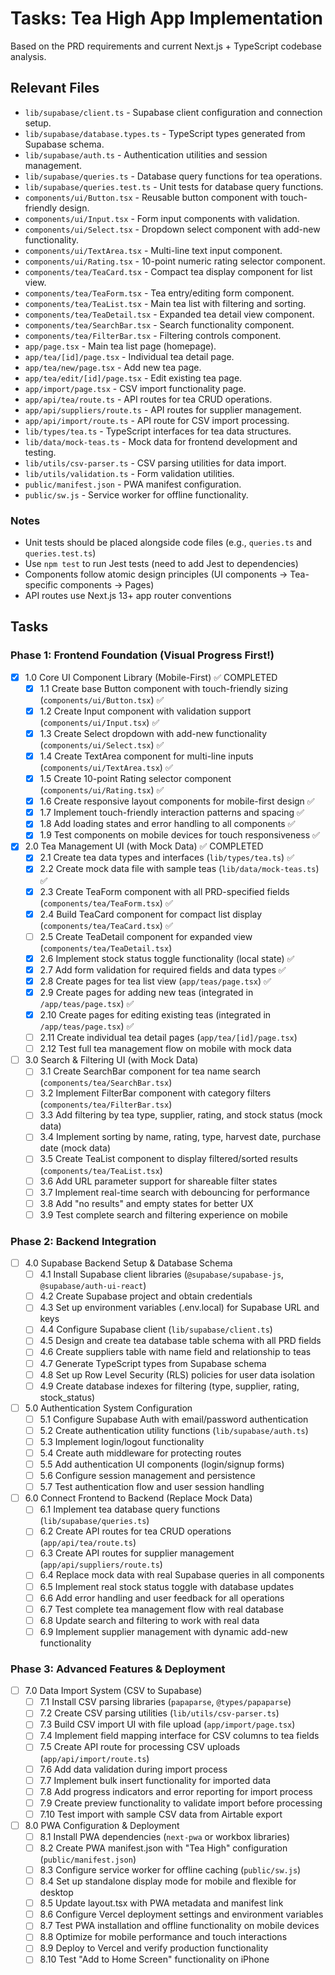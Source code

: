 # Tasks: Tea High App Implementation

Based on the PRD requirements and current Next.js + TypeScript codebase analysis.

## Relevant Files

- `lib/supabase/client.ts` - Supabase client configuration and connection setup.
- `lib/supabase/database.types.ts` - TypeScript types generated from Supabase schema.
- `lib/supabase/auth.ts` - Authentication utilities and session management.
- `lib/supabase/queries.ts` - Database query functions for tea operations.
- `lib/supabase/queries.test.ts` - Unit tests for database query functions.
- `components/ui/Button.tsx` - Reusable button component with touch-friendly design.
- `components/ui/Input.tsx` - Form input components with validation.
- `components/ui/Select.tsx` - Dropdown select component with add-new functionality.
- `components/ui/TextArea.tsx` - Multi-line text input component.
- `components/ui/Rating.tsx` - 10-point numeric rating selector component.
- `components/tea/TeaCard.tsx` - Compact tea display component for list view.
- `components/tea/TeaForm.tsx` - Tea entry/editing form component.
- `components/tea/TeaList.tsx` - Main tea list with filtering and sorting.
- `components/tea/TeaDetail.tsx` - Expanded tea detail view component.
- `components/tea/SearchBar.tsx` - Search functionality component.
- `components/tea/FilterBar.tsx` - Filtering controls component.
- `app/page.tsx` - Main tea list page (homepage).
- `app/tea/[id]/page.tsx` - Individual tea detail page.
- `app/tea/new/page.tsx` - Add new tea page.
- `app/tea/edit/[id]/page.tsx` - Edit existing tea page.
- `app/import/page.tsx` - CSV import functionality page.
- `app/api/tea/route.ts` - API routes for tea CRUD operations.
- `app/api/suppliers/route.ts` - API routes for supplier management.
- `app/api/import/route.ts` - API route for CSV import processing.
- `lib/types/tea.ts` - TypeScript interfaces for tea data structures.
- `lib/data/mock-teas.ts` - Mock data for frontend development and testing.
- `lib/utils/csv-parser.ts` - CSV parsing utilities for data import.
- `lib/utils/validation.ts` - Form validation utilities.
- `public/manifest.json` - PWA manifest configuration.
- `public/sw.js` - Service worker for offline functionality.

### Notes

- Unit tests should be placed alongside code files (e.g., `queries.ts` and `queries.test.ts`)
- Use `npm test` to run Jest tests (need to add Jest to dependencies)
- Components follow atomic design principles (UI components → Tea-specific components → Pages)
- API routes use Next.js 13+ app router conventions

## Tasks

### Phase 1: Frontend Foundation (Visual Progress First!)

- [x] 1.0 Core UI Component Library (Mobile-First) ✅ COMPLETED
  - [x] 1.1 Create base Button component with touch-friendly sizing (`components/ui/Button.tsx`) ✅
  - [x] 1.2 Create Input component with validation support (`components/ui/Input.tsx`) ✅
  - [x] 1.3 Create Select dropdown with add-new functionality (`components/ui/Select.tsx`) ✅
  - [x] 1.4 Create TextArea component for multi-line inputs (`components/ui/TextArea.tsx`) ✅
  - [x] 1.5 Create 10-point Rating selector component (`components/ui/Rating.tsx`) ✅
  - [x] 1.6 Create responsive layout components for mobile-first design ✅
  - [x] 1.7 Implement touch-friendly interaction patterns and spacing ✅
  - [x] 1.8 Add loading states and error handling to all components ✅
  - [x] 1.9 Test components on mobile devices for touch responsiveness ✅

- [x] 2.0 Tea Management UI (with Mock Data) ✅ COMPLETED
  - [x] 2.1 Create tea data types and interfaces (`lib/types/tea.ts`) ✅
  - [x] 2.2 Create mock data file with sample teas (`lib/data/mock-teas.ts`) ✅
  - [x] 2.3 Create TeaForm component with all PRD-specified fields (`components/tea/TeaForm.tsx`) ✅
  - [x] 2.4 Build TeaCard component for compact list display (`components/tea/TeaCard.tsx`) ✅
  - [ ] 2.5 Create TeaDetail component for expanded view (`components/tea/TeaDetail.tsx`)
  - [x] 2.6 Implement stock status toggle functionality (local state) ✅
  - [x] 2.7 Add form validation for required fields and data types ✅
  - [x] 2.8 Create pages for tea list view (`app/teas/page.tsx`) ✅
  - [x] 2.9 Create pages for adding new teas (integrated in `/app/teas/page.tsx`) ✅
  - [x] 2.10 Create pages for editing existing teas (integrated in `/app/teas/page.tsx`) ✅
  - [ ] 2.11 Create individual tea detail pages (`app/tea/[id]/page.tsx`)
  - [ ] 2.12 Test full tea management flow on mobile with mock data

- [ ] 3.0 Search & Filtering UI (with Mock Data)
  - [ ] 3.1 Create SearchBar component for tea name search (`components/tea/SearchBar.tsx`)
  - [ ] 3.2 Implement FilterBar component with category filters (`components/tea/FilterBar.tsx`)
  - [ ] 3.3 Add filtering by tea type, supplier, rating, and stock status (mock data)
  - [ ] 3.4 Implement sorting by name, rating, type, harvest date, purchase date (mock data)
  - [ ] 3.5 Create TeaList component to display filtered/sorted results (`components/tea/TeaList.tsx`)
  - [ ] 3.6 Add URL parameter support for shareable filter states
  - [ ] 3.7 Implement real-time search with debouncing for performance
  - [ ] 3.8 Add "no results" and empty states for better UX
  - [ ] 3.9 Test complete search and filtering experience on mobile

### Phase 2: Backend Integration

- [ ] 4.0 Supabase Backend Setup & Database Schema
  - [ ] 4.1 Install Supabase client libraries (`@supabase/supabase-js`, `@supabase/auth-ui-react`)
  - [ ] 4.2 Create Supabase project and obtain credentials
  - [ ] 4.3 Set up environment variables (.env.local) for Supabase URL and keys
  - [ ] 4.4 Configure Supabase client (`lib/supabase/client.ts`)
  - [ ] 4.5 Design and create tea database table schema with all PRD fields
  - [ ] 4.6 Create suppliers table with name field and relationship to teas
  - [ ] 4.7 Generate TypeScript types from Supabase schema
  - [ ] 4.8 Set up Row Level Security (RLS) policies for user data isolation
  - [ ] 4.9 Create database indexes for filtering (type, supplier, rating, stock_status)

- [ ] 5.0 Authentication System Configuration  
  - [ ] 5.1 Configure Supabase Auth with email/password authentication
  - [ ] 5.2 Create authentication utility functions (`lib/supabase/auth.ts`)
  - [ ] 5.3 Implement login/logout functionality
  - [ ] 5.4 Create auth middleware for protecting routes
  - [ ] 5.5 Add authentication UI components (login/signup forms)
  - [ ] 5.6 Configure session management and persistence
  - [ ] 5.7 Test authentication flow and user session handling

- [ ] 6.0 Connect Frontend to Backend (Replace Mock Data)
  - [ ] 6.1 Implement tea database query functions (`lib/supabase/queries.ts`)
  - [ ] 6.2 Create API routes for tea CRUD operations (`app/api/tea/route.ts`)
  - [ ] 6.3 Create API routes for supplier management (`app/api/suppliers/route.ts`)
  - [ ] 6.4 Replace mock data with real Supabase queries in all components
  - [ ] 6.5 Implement real stock status toggle with database updates
  - [ ] 6.6 Add error handling and user feedback for all operations
  - [ ] 6.7 Test complete tea management flow with real database
  - [ ] 6.8 Update search and filtering to work with real data
  - [ ] 6.9 Implement supplier management with dynamic add-new functionality

### Phase 3: Advanced Features & Deployment

- [ ] 7.0 Data Import System (CSV to Supabase)
  - [ ] 7.1 Install CSV parsing libraries (`papaparse`, `@types/papaparse`)
  - [ ] 7.2 Create CSV parsing utilities (`lib/utils/csv-parser.ts`)
  - [ ] 7.3 Build CSV import UI with file upload (`app/import/page.tsx`)
  - [ ] 7.4 Implement field mapping interface for CSV columns to tea fields
  - [ ] 7.5 Create API route for processing CSV uploads (`app/api/import/route.ts`)
  - [ ] 7.6 Add data validation during import process
  - [ ] 7.7 Implement bulk insert functionality for imported data
  - [ ] 7.8 Add progress indicators and error reporting for import process
  - [ ] 7.9 Create preview functionality to validate import before processing
  - [ ] 7.10 Test import with sample CSV data from Airtable export

- [ ] 8.0 PWA Configuration & Deployment
  - [ ] 8.1 Install PWA dependencies (`next-pwa` or workbox libraries)
  - [ ] 8.2 Create PWA manifest.json with "Tea High" configuration (`public/manifest.json`)
  - [ ] 8.3 Configure service worker for offline caching (`public/sw.js`)
  - [ ] 8.4 Set up standalone display mode for mobile and flexible for desktop
  - [ ] 8.5 Update layout.tsx with PWA metadata and manifest link
  - [ ] 8.6 Configure Vercel deployment settings and environment variables
  - [ ] 8.7 Test PWA installation and offline functionality on mobile devices
  - [ ] 8.8 Optimize for mobile performance and touch interactions
  - [ ] 8.9 Deploy to Vercel and verify production functionality
  - [ ] 8.10 Test "Add to Home Screen" functionality on iPhone
